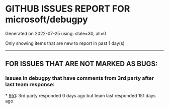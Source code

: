 
# GITHUB ISSUES REPORT FOR microsoft/debugpy


Generated on 2022-07-25 using: stale=30, all=0


Only showing items that are new to report in past 1 day(s)


---

## FOR ISSUES THAT ARE NOT MARKED AS BUGS:


### Issues in debugpy that have comments from 3rd party after last team response:


\* [951](https://github.com/microsoft/debugpy/issues/951 "`await` keyword support in Debug Console"): 3rd party responded 0 days ago but team last responded 151 days ago
